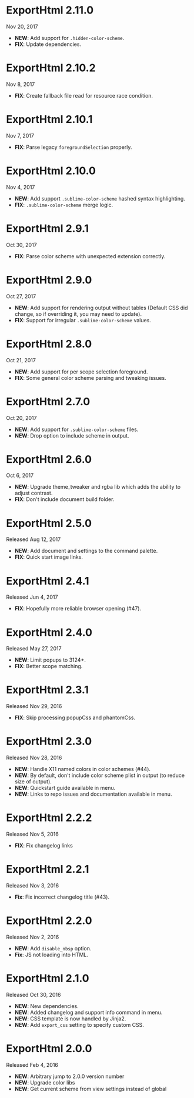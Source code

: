 # ExportHtml 2.11.0

Nov 20, 2017

- **NEW**: Add support for `.hidden-color-scheme`.
- **FIX**: Update dependencies.

# ExportHtml 2.10.2

Nov 8, 2017

- **FIX**: Create fallback file read for resource race condition.

# ExportHtml 2.10.1

Nov 7, 2017

- **FIX**: Parse legacy `foregroundSelection` properly.

# ExportHtml 2.10.0

Nov 4, 2017

- **NEW**: Add support `.sublime-color-scheme` hashed syntax highlighting.
- **FIX**: `.sublime-color-scheme` merge logic.

# ExportHtml 2.9.1

Oct 30, 2017

- **FIX**: Parse color scheme with unexpected extension correctly.

# ExportHtml 2.9.0

Oct 27, 2017

- **NEW**: Add support for rendering output without tables (Default CSS did change, so if overriding it, you may need to update).
- **FIX**: Support for irregular `.sublime-color-scheme` values.

# ExportHtml 2.8.0

Oct 21, 2017

- **NEW**: Add support for per scope selection foreground.
- **FIX**: Some general color scheme parsing and tweaking issues.

# ExportHtml 2.7.0

Oct 20, 2017

- **NEW**: Add support for `.sublime-color-scheme` files.
- **NEW**: Drop option to include scheme in output.

# ExportHtml 2.6.0

Oct 6, 2017

- **NEW**: Upgrade theme_tweaker and rgba lib which adds the ability to adjust contrast.
- **FIX**: Don't include document build folder.

# ExportHtml 2.5.0

Released Aug 12, 2017

- **NEW**: Add document and settings to the command palette.
- **FIX**: Quick start image links.

# ExportHtml 2.4.1

Released Jun 4, 2017

- **FIX**: Hopefully more reliable browser opening (#47).

# ExportHtml 2.4.0

Released May 27, 2017

- **NEW**: Limit popups to 3124+.
- **FIX**: Better scope matching.

# ExportHtml 2.3.1

Released Nov 29, 2016

- **FIX**: Skip processing popupCss and phantomCss.

# ExportHtml 2.3.0

Released Nov 28, 2016

- **NEW**: Handle X11 named colors in color schemes (#44).
- **NEW**: By default, don't include color scheme plist in output (to reduce size of output).
- **NEW**: Quickstart guide available in menu.
- **NEW**: Links to repo issues and documentation available in menu.

# ExportHtml 2.2.2

Released Nov 5, 2016

- **FIX**: Fix changelog links

# ExportHtml 2.2.1

Released Nov 3, 2016

- **Fix**: Fix incorrect changelog title (#43).

# ExportHtml 2.2.0

Released Nov 2, 2016

- **NEW**: Add `disable_nbsp` option.
- **Fix**: JS not loading into HTML.

# ExportHtml 2.1.0

Released Oct 30, 2016

- **NEW**: New dependencies.
- **NEW**: Added changelog and support info command in menu.
- **NEW**: CSS template is now handled by Jinja2.
- **NEW**: Add `export_css` setting to specify custom CSS.

# ExportHtml 2.0.0

Released Feb 4, 2016

- **NEW**: Arbitrary jump to 2.0.0 version number
- **NEW**: Upgrade color libs
- **NEW**: Get current scheme from view settings instead of global
